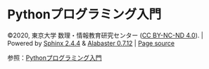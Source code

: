 # Pythonプログラミング入門

©2020, 東京大学 数理・情報教育研究センター ([CC BY-NC-ND 4.0](https://creativecommons.org/licenses/by-nc-nd/4.0/ "CC BY-NC-ND 4.0")). | Powered by [Sphinx 2.4.4](http://sphinx-doc.org/ "Sphinx 2.4.4") & [Alabaster 0.7.12](https://github.com/bitprophet/alabaster "Alabaster 0.7.12") | [Page source](https://utokyo-ipp.github.io/_sources/index.rst.txt)

参照：[Pythonプログラミング入門](https://utokyo-ipp.github.io/index.html "Pythonプログラミング入門")